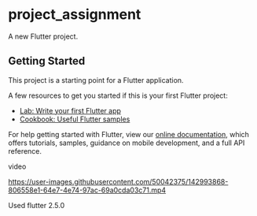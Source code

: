 # project_assignment

A new Flutter project.

## Getting Started

This project is a starting point for a Flutter application.

A few resources to get you started if this is your first Flutter project:

- [Lab: Write your first Flutter app](https://flutter.dev/docs/get-started/codelab)
- [Cookbook: Useful Flutter samples](https://flutter.dev/docs/cookbook)

For help getting started with Flutter, view our
[online documentation](https://flutter.dev/docs), which offers tutorials,
samples, guidance on mobile development, and a full API reference.

video

https://user-images.githubusercontent.com/50042375/142993868-806558e1-64e7-4e74-97ac-69a0cda03c71.mp4


Used flutter 2.5.0
